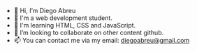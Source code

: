 - 👋 Hi, I’m Diego Abreu
- 👀 I'm a web development student.
- 🌱 I'm learning HTML, CSS and JavaScript.
- 💞️ I’m looking to collaborate on other content github.
- 📫 You can contact me via my email: diegoabreu@gmail.com

<!---
diegoab1988/diegoab1988 is a ✨ special ✨ repository because its `README.md` (this file) appears on your GitHub profile.
You can click the Preview link to take a look at your changes.
--->
